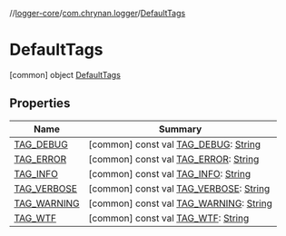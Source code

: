 //[logger-core](../../../index.md)/[com.chrynan.logger](../index.md)/[DefaultTags](index.md)



# DefaultTags  
 [common] object [DefaultTags](index.md)   


## Properties  
  
|  Name |  Summary | 
|---|---|
| <a name="com.chrynan.logger/DefaultTags/TAG_DEBUG/#/PointingToDeclaration/"></a>[TAG_DEBUG](-t-a-g_-d-e-b-u-g.md)| <a name="com.chrynan.logger/DefaultTags/TAG_DEBUG/#/PointingToDeclaration/"></a> [common] const val [TAG_DEBUG](-t-a-g_-d-e-b-u-g.md): [String](https://kotlinlang.org/api/latest/jvm/stdlib/kotlin/-string/index.html)   <br>|
| <a name="com.chrynan.logger/DefaultTags/TAG_ERROR/#/PointingToDeclaration/"></a>[TAG_ERROR](-t-a-g_-e-r-r-o-r.md)| <a name="com.chrynan.logger/DefaultTags/TAG_ERROR/#/PointingToDeclaration/"></a> [common] const val [TAG_ERROR](-t-a-g_-e-r-r-o-r.md): [String](https://kotlinlang.org/api/latest/jvm/stdlib/kotlin/-string/index.html)   <br>|
| <a name="com.chrynan.logger/DefaultTags/TAG_INFO/#/PointingToDeclaration/"></a>[TAG_INFO](-t-a-g_-i-n-f-o.md)| <a name="com.chrynan.logger/DefaultTags/TAG_INFO/#/PointingToDeclaration/"></a> [common] const val [TAG_INFO](-t-a-g_-i-n-f-o.md): [String](https://kotlinlang.org/api/latest/jvm/stdlib/kotlin/-string/index.html)   <br>|
| <a name="com.chrynan.logger/DefaultTags/TAG_VERBOSE/#/PointingToDeclaration/"></a>[TAG_VERBOSE](-t-a-g_-v-e-r-b-o-s-e.md)| <a name="com.chrynan.logger/DefaultTags/TAG_VERBOSE/#/PointingToDeclaration/"></a> [common] const val [TAG_VERBOSE](-t-a-g_-v-e-r-b-o-s-e.md): [String](https://kotlinlang.org/api/latest/jvm/stdlib/kotlin/-string/index.html)   <br>|
| <a name="com.chrynan.logger/DefaultTags/TAG_WARNING/#/PointingToDeclaration/"></a>[TAG_WARNING](-t-a-g_-w-a-r-n-i-n-g.md)| <a name="com.chrynan.logger/DefaultTags/TAG_WARNING/#/PointingToDeclaration/"></a> [common] const val [TAG_WARNING](-t-a-g_-w-a-r-n-i-n-g.md): [String](https://kotlinlang.org/api/latest/jvm/stdlib/kotlin/-string/index.html)   <br>|
| <a name="com.chrynan.logger/DefaultTags/TAG_WTF/#/PointingToDeclaration/"></a>[TAG_WTF](-t-a-g_-w-t-f.md)| <a name="com.chrynan.logger/DefaultTags/TAG_WTF/#/PointingToDeclaration/"></a> [common] const val [TAG_WTF](-t-a-g_-w-t-f.md): [String](https://kotlinlang.org/api/latest/jvm/stdlib/kotlin/-string/index.html)   <br>|

